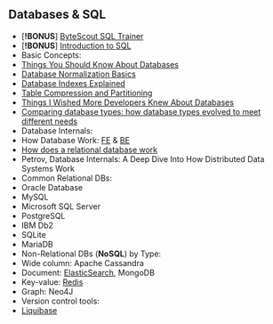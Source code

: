 ## Databases & SQL

- [**!BONUS**] [ByteScout SQL Trainer](https://app.bytescout.com/sql-trainer/index.html)
- [**!BONUS**] [Introduction to SQL](https://sqlbolt.com/)
- Basic Concepts:
- [Things You Should Know About Databases](https://architecturenotes.co/things-you-should-know-about-databases/)
- [Database Normalization Basics](https://www.lifewire.com/database-normalization-basics-1019735)
- [Database Indexes Explained](https://www.essentialsql.com/what-is-a-database-index/)
- [Table Compression and Partitioning](https://docs.oracle.com/en/database/oracle/oracle-database/21/vldbg/partition-table-compression.html#GUID-F26AFD78-DC1D-4E6B-9B37-375C59FD1787)
- [Things I Wished More Developers Knew About Databases](https://rakyll.medium.com/things-i-wished-more-developers-knew-about-databases-2d0178464f78)
- [Comparing database types: how database types evolved to meet different needs](https://www.prisma.io/dataguide/intro/comparing-database-types)
- Database Internals:
- How Database Work: [FE](https://madushandhanushka.wordpress.com/2019/03/26/how-database-works-frontend-architecture/) & [BE](https://madushandhanushka.wordpress.com/2019/03/26/how-database-works-backend-architecture/)
- [How does a relational database work](http://coding-geek.com/how-databases-work/)
- Petrov, Database Internals: A Deep Dive Into How Distributed Data Systems Work
- Common Relational DBs:
- Oracle Database
- MySQL
- Microsoft SQL Server
- PostgreSQL
- IBM Db2
- SQLite
- MariaDB
- Non-Relational DBs (**NoSQL**) by Type:
- Wide column: Apache Cassandra
- Document: [ElasticSearch](https://www.baeldung.com/elasticsearch-java), MongoDB
- Key-value: [Redis](https://architecturenotes.co/redis/)
- Graph: Neo4J
- Version control tools:
- [Liquibase](https://liquibase.org/get-started/quickstart)
